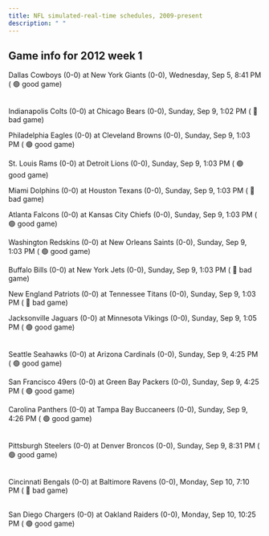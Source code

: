 ```yaml
---
title: NFL simulated-real-time schedules, 2009-present
description: " "
---
```


## Game info for 2012 week 1
Dallas Cowboys (0-0) at New York Giants (0-0), Wednesday, Sep 5, 8:41 PM (	:green_circle: good game)

<br/>Indianapolis Colts (0-0) at Chicago Bears (0-0), Sunday, Sep 9, 1:02 PM (	:red_circle: bad game)

Philadelphia Eagles (0-0) at Cleveland Browns (0-0), Sunday, Sep 9, 1:03 PM (	:green_circle: good game)

St. Louis Rams (0-0) at Detroit Lions (0-0), Sunday, Sep 9, 1:03 PM (	:green_circle: good game)

Miami Dolphins (0-0) at Houston Texans (0-0), Sunday, Sep 9, 1:03 PM (	:red_circle: bad game)

Atlanta Falcons (0-0) at Kansas City Chiefs (0-0), Sunday, Sep 9, 1:03 PM (	:green_circle: good game)

Washington Redskins (0-0) at New Orleans Saints (0-0), Sunday, Sep 9, 1:03 PM (	:green_circle: good game)

Buffalo Bills (0-0) at New York Jets (0-0), Sunday, Sep 9, 1:03 PM (	:red_circle: bad game)

New England Patriots (0-0) at Tennessee Titans (0-0), Sunday, Sep 9, 1:03 PM (	:red_circle: bad game)

Jacksonville Jaguars (0-0) at Minnesota Vikings (0-0), Sunday, Sep 9, 1:05 PM (	:green_circle: good game)

<br/>Seattle Seahawks (0-0) at Arizona Cardinals (0-0), Sunday, Sep 9, 4:25 PM (	:green_circle: good game)

San Francisco 49ers (0-0) at Green Bay Packers (0-0), Sunday, Sep 9, 4:25 PM (	:green_circle: good game)

Carolina Panthers (0-0) at Tampa Bay Buccaneers (0-0), Sunday, Sep 9, 4:26 PM (	:green_circle: good game)

<br/>Pittsburgh Steelers (0-0) at Denver Broncos (0-0), Sunday, Sep 9, 8:31 PM (	:green_circle: good game)

<br/>Cincinnati Bengals (0-0) at Baltimore Ravens (0-0), Monday, Sep 10, 7:10 PM (	:red_circle: bad game)

<br/>San Diego Chargers (0-0) at Oakland Raiders (0-0), Monday, Sep 10, 10:25 PM (	:green_circle: good game)

